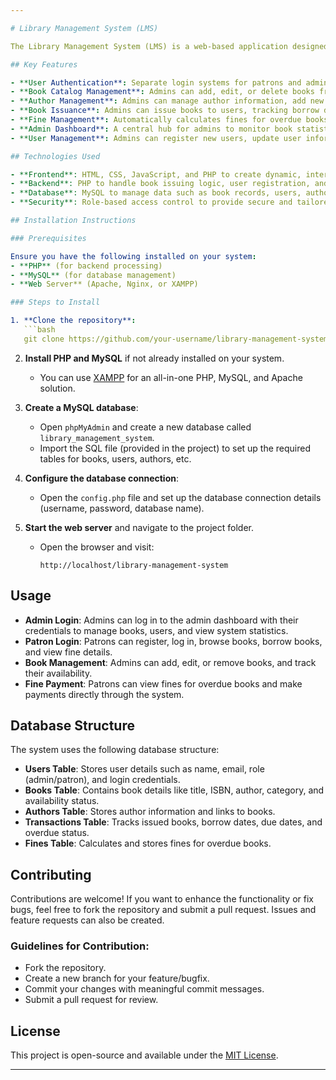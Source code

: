 ```yaml
---

# Library Management System (LMS)

The Library Management System (LMS) is a web-based application designed to streamline the management of library operations. It offers functionalities for librarians and staff to manage books, authors, users, and book issues. The system also allows patrons to search for and borrow books, view due dates, and pay fines for overdue items.

## Key Features

- **User Authentication**: Separate login systems for patrons and administrators. Admins have additional privileges to manage books and users, while patrons can browse and borrow books.
- **Book Catalog Management**: Admins can add, edit, or delete books from the catalog. Each book includes details such as title, ISBN, author, category, and availability status.
- **Author Management**: Admins can manage author information, add new authors, and link them to relevant books.
- **Book Issuance**: Admins can issue books to users, tracking borrow dates, due dates, and book availability.
- **Fine Management**: Automatically calculates fines for overdue books and provides options for users to pay fines.
- **Admin Dashboard**: A central hub for admins to monitor book statistics, including the total number of books, details of issued books, and user information.
- **User Management**: Admins can register new users, update user information, and deactivate accounts.

## Technologies Used

- **Frontend**: HTML, CSS, JavaScript, and PHP to create dynamic, interactive web pages.
- **Backend**: PHP to handle book issuing logic, user registration, and database management.
- **Database**: MySQL to manage data such as book records, users, authors, and transactions.
- **Security**: Role-based access control to provide secure and tailored access for patrons and admins.

## Installation Instructions

### Prerequisites

Ensure you have the following installed on your system:
- **PHP** (for backend processing)
- **MySQL** (for database management)
- **Web Server** (Apache, Nginx, or XAMPP)

### Steps to Install

1. **Clone the repository**:
   ```bash
   git clone https://github.com/your-username/library-management-system.git
   ```

2. **Install PHP and MySQL** if not already installed on your system.
   - You can use [XAMPP](https://www.apachefriends.org/index.html) for an all-in-one PHP, MySQL, and Apache solution.

3. **Create a MySQL database**:
   - Open `phpMyAdmin` and create a new database called `library_management_system`.
   - Import the SQL file (provided in the project) to set up the required tables for books, users, authors, etc.

4. **Configure the database connection**:
   - Open the `config.php` file and set up the database connection details (username, password, database name).

5. **Start the web server** and navigate to the project folder.
   - Open the browser and visit:
     ```
     http://localhost/library-management-system
     ```

## Usage

- **Admin Login**: Admins can log in to the admin dashboard with their credentials to manage books, users, and view system statistics.
- **Patron Login**: Patrons can register, log in, browse books, borrow books, and view fine details.
- **Book Management**: Admins can add, edit, or remove books, and track their availability.
- **Fine Payment**: Patrons can view fines for overdue books and make payments directly through the system.

## Database Structure

The system uses the following database structure:

- **Users Table**: Stores user details such as name, email, role (admin/patron), and login credentials.
- **Books Table**: Contains book details like title, ISBN, author, category, and availability status.
- **Authors Table**: Stores author information and links to books.
- **Transactions Table**: Tracks issued books, borrow dates, due dates, and overdue status.
- **Fines Table**: Calculates and stores fines for overdue books.

## Contributing

Contributions are welcome! If you want to enhance the functionality or fix bugs, feel free to fork the repository and submit a pull request. Issues and feature requests can also be created.

### Guidelines for Contribution:
- Fork the repository.
- Create a new branch for your feature/bugfix.
- Commit your changes with meaningful commit messages.
- Submit a pull request for review.

## License

This project is open-source and available under the [MIT License](LICENSE).

---
```

